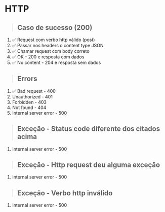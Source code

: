 # HTTP

> ## Caso de sucesso (200)
1. ✅ Request com verbo http válido (post)
2. ✅ Passar nos headers o content type JSON
3. ✅ Chamar request com body correto
4. ✅ OK - 200 e resposta com dados
5. ✅ No content - 204 e resposta sem dados

> ## Errors
1. ✅ Bad request - 400
2. Unauthorized - 401
3. Forbidden - 403
4. Not found - 404
5. Internal server error - 500

> ## Exceção - Status code diferente dos citados acima
1. Internal server error - 500

> ## Exceção - Http request deu alguma exceção
1. Internal server error - 500

> ## Exceção - Verbo http inválido
1. Internal server error - 500